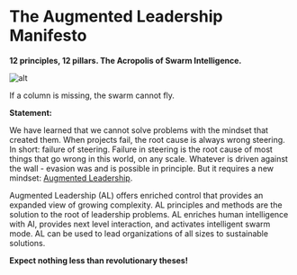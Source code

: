# The Augmented Leadership Manifesto

**12 principles, 12 pillars. The Acropolis of Swarm Intelligence.**

![alt](../images/Nplay-1800x1350-1-1024x768.webp)

If a column is missing, the swarm cannot fly.

**Statement:**

We have learned that we cannot solve problems with the mindset that created them. When projects fail, the root cause is always wrong steering. In short: failure of steering. Failure in steering is the root cause of most things that go wrong in this world, on any scale. Whatever is driven against the wall - evasion was and is possible in principle. But it requires a new mindset: [Augmented Leadership](https://rosho.world/en/leadership/about-augmented-leadership/).

Augmented Leadership (AL) offers enriched control that provides an expanded view of growing complexity. AL principles and methods are the solution to the root of leadership problems. AL enriches human intelligence with AI, provides next level interaction, and activates intelligent swarm mode. AL can be used to lead organizations of all sizes to sustainable solutions.

**Expect nothing less than revolutionary theses!**
